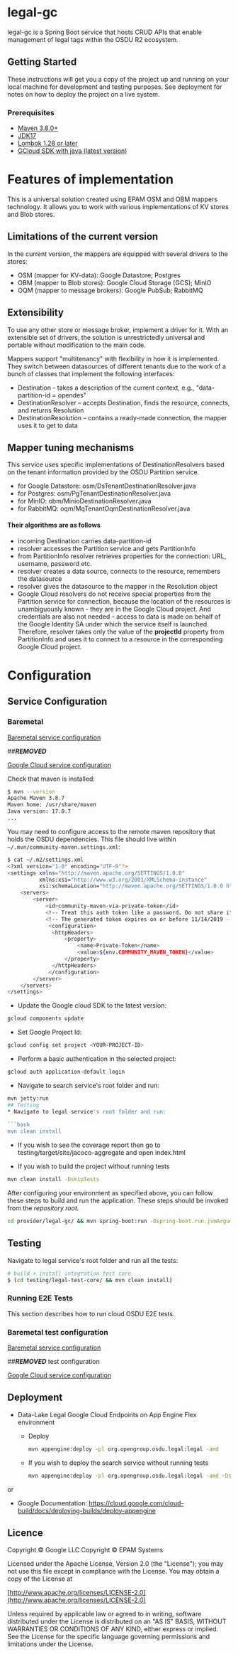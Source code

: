 # legal-gc

legal-gc is a Spring Boot service that hosts CRUD APIs that enable management of legal tags within the OSDU R2 ecosystem.

## Getting Started

These instructions will get you a copy of the project up and running on your local machine for development and testing purposes. See deployment for notes on how to deploy the project on a live system.

### Prerequisites

- [Maven 3.8.0+](https://maven.apache.org/download.cgi)
- [JDK17](https://adoptopenjdk.net/)
- [Lombok 1.28 or later](https://projectlombok.org/setup/maven)
- [GCloud SDK with java (latest version)](https://cloud.google.com/sdk/docs/install)

# Features of implementation

This is a universal solution created using EPAM OSM and OBM mappers technology.
It allows you to work with various implementations of KV stores and Blob stores.

## Limitations of the current version

In the current version, the mappers are equipped with several drivers to the stores:

- OSM (mapper for KV-data): Google Datastore; Postgres
- OBM (mapper to Blob stores): Google Cloud Storage (GCS); MinIO
- OQM (mapper to message brokers): Google PubSub; RabbitMQ

## Extensibility

To use any other store or message broker, implement a driver for it. With an extensible set of drivers, the solution is unrestrictedly universal and portable without modification to the main code.

Mappers support "multitenancy" with flexibility in how it is implemented.
They switch between datasources of different tenants due to the work of a bunch of classes that implement the following interfaces:

- Destination - takes a description of the current context, e.g., "data-partition-id = opendes"
- DestinationResolver – accepts Destination, finds the resource, connects, and returns Resolution
- DestinationResolution – contains a ready-made connection, the mapper uses it to get to data

## Mapper tuning mechanisms

This service uses specific implementations of DestinationResolvers based on the tenant information provided by the OSDU Partition service.

- for Google Datastore: osm/DsTenantDestinationResolver.java
- for Postgres: osm/PgTenantDestinationResolver.java
- for MinIO: obm/MinioDestinationResolver.java
- for RabbitMQ: oqm/MqTenantOqmDestinationResolver.java

#### Their algorithms are as follows

- incoming Destination carries data-partition-id
- resolver accesses the Partition service and gets PartitionInfo
- from PartitionInfo resolver retrieves properties for the connection: URL, username, password etc.
- resolver creates a data source, connects to the resource, remembers the datasource
- resolver gives the datasource to the mapper in the Resolution object
- Google Cloud resolvers do not receive special properties from the Partition service for connection,
  because the location of the resources is unambiguously known - they are in the Google Cloud project.
  And credentials are also not needed - access to data is made on behalf of the Google Identity SA
  under which the service itself is launched. Therefore, resolver takes only
  the value of the **projectId** property from PartitionInfo and uses it to connect to a resource
  in the corresponding Google Cloud project.

# Configuration

## Service Configuration

### Baremetal

[Baremetal service configuration](docs/baremetal/README.md)

##***REMOVED***

[Google Cloud service configuration](docs/gc/README.md)

Check that maven is installed:

```bash
$ mvn --version
Apache Maven 3.8.7
Maven home: /usr/share/maven
Java version: 17.0.7
...
```

You may need to configure access to the remote maven repository that holds the OSDU dependencies. This file should live within `~/.mvn/community-maven.settings.xml`:

```bash
$ cat ~/.m2/settings.xml
<?xml version="1.0" encoding="UTF-8"?>
<settings xmlns="http://maven.apache.org/SETTINGS/1.0.0"
          xmlns:xsi="http://www.w3.org/2001/XMLSchema-instance"
          xsi:schemaLocation="http://maven.apache.org/SETTINGS/1.0.0 http://maven.apache.org/xsd/settings-1.0.0.xsd">
    <servers>
        <server>
            <id>community-maven-via-private-token</id>
            <!-- Treat this auth token like a password. Do not share it with anyone, including Microsoft support. -->
            <!-- The generated token expires on or before 11/14/2019 -->
             <configuration>
              <httpHeaders>
                  <property>
                      <name>Private-Token</name>
                      <value>${env.COMMUNITY_MAVEN_TOKEN}</value>
                  </property>
              </httpHeaders>
             </configuration>
        </server>
    </servers>
</settings>
```

- Update the Google cloud SDK to the latest version:

```bash
gcloud components update
```

- Set Google Project Id:

```bash
gcloud config set project <YOUR-PROJECT-ID>
```

- Perform a basic authentication in the selected project:

```bash
gcloud auth application-default login
```

- Navigate to search service's root folder and run:

```bash
mvn jetty:run
## Testing
* Navigate to legal service's root folder and run:
 
```bash
mvn clean install   
```

- If you wish to see the coverage report then go to testing/target/site/jacoco-aggregate and open index.html

- If you wish to build the project without running tests

```bash
mvn clean install -DskipTests
```

After configuring your environment as specified above, you can follow these steps to build and run the application. These steps should be invoked from the *repository root.*

```bash
cd provider/legal-gc/ && mvn spring-boot:run -Dspring-boot.run.jvmArguments="--add-opens java.base/java.lang=ALL-UNNAMED --add-opens  java.base/java.lang.reflect=ALL-UNNAMED"
```

## Testing

Navigate to legal service's root folder and run all the tests:

```bash
# build + install integration test core
$ (cd testing/legal-test-core/ && mvn clean install)
```

### Running E2E Tests

This section describes how to run cloud OSDU E2E tests.

### Baremetal test configuration

[Baremetal service configuration](docs/baremetal/README.md)

##***REMOVED*** test configuration

[Google Cloud service configuration](docs/google_cloud/README.md)

## Deployment

- Data-Lake Legal Google Cloud Endpoints on App Engine Flex environment
  - Deploy

    ```sh
    mvn appengine:deploy -pl org.opengroup.osdu.legal:legal -amd
    ```

  - If you wish to deploy the search service without running tests

    ```sh
    mvn appengine:deploy -pl org.opengroup.osdu.legal:legal -amd -DskipTests
    ```

or

- Google Documentation: <https://cloud.google.com/cloud-build/docs/deploying-builds/deploy-appengine>

## Licence

Copyright © Google LLC
Copyright © EPAM Systems

Licensed under the Apache License, Version 2.0 (the "License");
you may not use this file except in compliance with the License.
You may obtain a copy of the License at

[http://www.apache.org/licenses/LICENSE-2.0](http://www.apache.org/licenses/LICENSE-2.0)

Unless required by applicable law or agreed to in writing, software
distributed under the License is distributed on an "AS IS" BASIS,
WITHOUT WARRANTIES OR CONDITIONS OF ANY KIND, either express or implied.
See the License for the specific language governing permissions and
limitations under the License.
